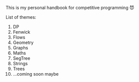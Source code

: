This is my personal handbook for competitive programming 😈

List of themes:
1. DP
2. Fenwick
3. Flows
4. Geometry
5. Graphs
6. Maths
7. SegTree
8. Strings
9. Trees
10. ...coming soon maybe
